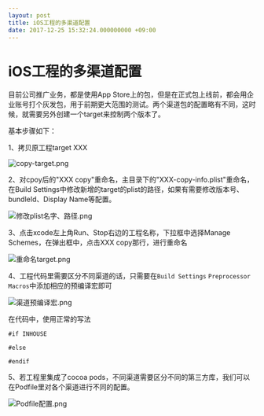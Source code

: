 ```yaml
---
layout: post
title: iOS工程的多渠道配置
date: 2017-12-25 15:32:24.000000000 +09:00
---
```


# iOS工程的多渠道配置

目前公司推广业务，都是使用App Store上的包，但是在正式包上线前，都会用企业账号打个灰发包，用于前期更大范围的测试。两个渠道包的配置略有不同，这时候，就需要另外创建一个target来控制两个版本了。

基本步骤如下：

1、拷贝原工程target XXX

![copy-target.png](http://upload-images.jianshu.io/upload_images/5872849-0cf95f566ff374bd.png?imageMogr2/auto-orient/strip%7CimageView2/2/w/1240)


2、对cpoy后的"XXX copy"重命名，主目录下的"XXX-copy-info.plist"重命名，在Build Settings中修改新增的target的plist的路径，如果有需要修改版本号、bundleId、Display Name等配置。

![修改plist名字、路径.png](http://upload-images.jianshu.io/upload_images/5872849-3f0af56f34bbedb7.png?imageMogr2/auto-orient/strip%7CimageView2/2/w/1240)

3、点击xcode左上角Run、Stop右边的工程名称，下拉框中选择Manage Schemes，在弹出框中，点击XXX copy那行，进行重命名

![重命名target.png](http://upload-images.jianshu.io/upload_images/5872849-68edd264fc10e2b3.png?imageMogr2/auto-orient/strip%7CimageView2/2/w/1240)

4、工程代码里需要区分不同渠道的话，只需要在`Build Settings` `Preprocessor Macros`中添加相应的预编译宏即可


![渠道预编译宏.png](http://upload-images.jianshu.io/upload_images/5872849-e7c06973c8cf7602.png?imageMogr2/auto-orient/strip%7CimageView2/2/w/1240)



在代码中，使用正常的写法

```
#if INHOUSE

#else

#endif
```

5、若工程里集成了cocoa pods，不同渠道需要区分不同的第三方库，我们可以在Podfile里对各个渠道进行不同的配置。

![Podfile配置.png](http://upload-images.jianshu.io/upload_images/5872849-2fddf6fc96c4151c.png?imageMogr2/auto-orient/strip%7CimageView2/2/w/1240)



